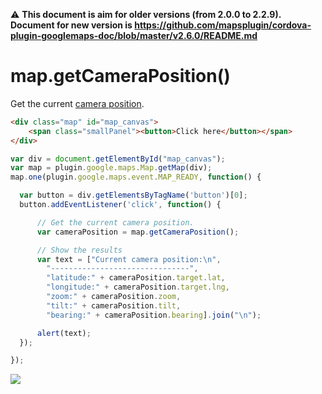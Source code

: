 :warning: **This document is aim for older versions (from 2.0.0 to 2.2.9).
Document for new version is https://github.com/mapsplugin/cordova-plugin-googlemaps-doc/blob/master/v2.6.0/README.md**

# map.getCameraPosition()

Get the current [camera position](../../CameraPosition/README.md).

```html
<div class="map" id="map_canvas">
    <span class="smallPanel"><button>Click here</button></span>
</div>
```

```js
var div = document.getElementById("map_canvas");
var map = plugin.google.maps.Map.getMap(div);
map.one(plugin.google.maps.event.MAP_READY, function() {

  var button = div.getElementsByTagName('button')[0];
  button.addEventListener('click', function() {

      // Get the current camera position.
      var cameraPosition = map.getCameraPosition();

      // Show the results
      var text = ["Current camera position:\n",
        "-------------------------------",
        "latitude:" + cameraPosition.target.lat,
        "longitude:" + cameraPosition.target.lng,
        "zoom:" + cameraPosition.zoom,
        "tilt:" + cameraPosition.tilt,
        "bearing:" + cameraPosition.bearing].join("\n");

      alert(text);
  });

});
```

![](image.gif)
